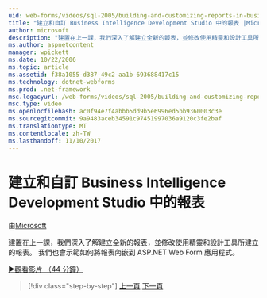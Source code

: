 ```yaml
---
uid: web-forms/videos/sql-2005/building-and-customizing-reports-in-business-intelligence-development-studio
title: "建立和自訂 Business Intelligence Development Studio 中的報表 |Microsoft 文件"
author: microsoft
description: "建置在上一課，我們深入了解建立全新的報表，並修改使用精靈和設計工具所建立的報表。 我們..."
ms.author: aspnetcontent
manager: wpickett
ms.date: 10/22/2006
ms.topic: article
ms.assetid: f38a1055-d387-49c2-aa1b-693688417c15
ms.technology: dotnet-webforms
ms.prod: .net-framework
msc.legacyurl: /web-forms/videos/sql-2005/building-and-customizing-reports-in-business-intelligence-development-studio
msc.type: video
ms.openlocfilehash: ac0f94e7f4abbb5dd9b5e6996ed5bb9360003c3e
ms.sourcegitcommit: 9a9483aceb34591c97451997036a9120c3fe2baf
ms.translationtype: MT
ms.contentlocale: zh-TW
ms.lasthandoff: 11/10/2017
---
```

<a name="building-and-customizing-reports-in-business-intelligence-development-studio"></a>建立和自訂 Business Intelligence Development Studio 中的報表
====================
由[Microsoft](https://github.com/microsoft)

建置在上一課，我們深入了解建立全新的報表，並修改使用精靈和設計工具所建立的報表。 我們也會示範如何將報表內嵌到 ASP.NET Web Form 應用程式。

[&#9654;觀看影片 （44 分鐘）](https://channel9.msdn.com/Blogs/ASP-NET-Site-Videos/building-and-customizing-reports-in-business-intelligence-development-studio)

>[!div class="step-by-step"]
[上一頁](getting-started-with-reporting-services.md)
[下一頁](creating-and-using-stored-procedures.md)
